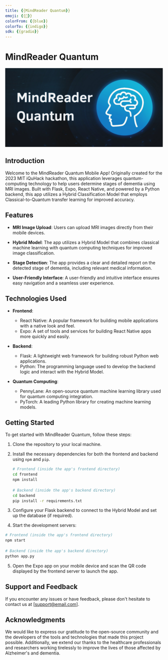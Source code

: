 ```yaml
---
title: {{MindReader Quantum}}
emoji: {{🩻}}
colorFrom: {{blue}}
colorTo: {{indigo}}
sdk: {{gradio}}
---
```


# MindReader Quantum

![](./mindreader-quantum.JPG)

## Introduction

Welcome to the MindReader Quantum Mobile App! Originally created for the 2023 MIT iQuHack hackathon, this application leverages quantum-computing technology to help users determine stages of dementia using MRI images. Built with Flask, Expo, React Native, and powered by a Python backend, this app utilizes a Hybrid Classification Model that employs Classical-to-Quantum transfer learning for improved accuracy.

## Features

- **MRI Image Upload**: Users can upload MRI images directly from their mobile devices.

- **Hybrid Model**: The app utilizes a Hybrid Model that combines classical machine learning with quantum computing techniques for improved image classification.

- **Stage Detection**: The app provides a clear and detailed report on the detected stage of dementia, including relevant medical information.

- **User-Friendly Interface**: A user-friendly and intuitive interface ensures easy navigation and a seamless user experience.

## Technologies Used

- **Frontend**:
  - React Native: A popular framework for building mobile applications with a native look and feel.
  - Expo: A set of tools and services for building React Native apps more quickly and easily.

- **Backend**:
  - Flask: A lightweight web framework for building robust Python web applications.
  - Python: The programming language used to develop the backend logic and interact with the Hybrid Model.

- **Quantum Computing**:
  - PennyLane: An open-source quantum machine learning library used for quantum computing integration.
  - PyTorch: A leading Python library for creating machine learning models.

## Getting Started

To get started with MindReader Quantum, follow these steps:

1. Clone the repository to your local machine.

2. Install the necessary dependencies for both the frontend and backend using `npm` and `pip`.

   ```bash
   # Frontend (inside the app's frontend directory)
   cd frontend
   npm install

   # Backend (inside the app's backend directory)
   cd backend
   pip install -r requirements.txt
   ```

3. Configure your Flask backend to connect to the Hybrid Model and set up the database (if required).

4. Start the development servers:

```bash
# Frontend (inside the app's frontend directory)
npm start

# Backend (inside the app's backend directory)
python app.py
```

5. Open the Expo app on your mobile device and scan the QR code displayed by the frontend server to launch the app.

## Support and Feedback

If you encounter any issues or have feedback, please don't hesitate to contact us at [support@email.com].

## Acknowledgments

We would like to express our gratitude to the open-source community and the developers of the tools and technologies that made this project possible. Additionally, we extend our thanks to the healthcare professionals and researchers working tirelessly to improve the lives of those affected by Alzheimer's and dementia.

